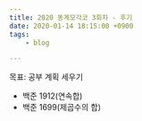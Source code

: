 ```yaml
---
title: 2020 동계모각코 3회차 - 후기
date: 2020-01-14 18:15:00 +0900
tags:
    - blog

---
```


목표: 공부 계획 세우기
 - 백준 1912(연속합)
 - 백준 1699(제곱수의 합)
